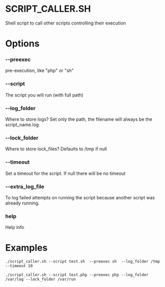 # SCRIPT_CALLER.SH
Shell script to call other scripts controlling their execution

# Options
### --preexec
pre-execution, like "php" or "sh"

### --script
The script you will run (with full path)

### --log_folder
Where to store logs?
Set only the path, the filename will always be the script_name.log

### --lock_folder
Where to store lock_files?
Defaults to /tmp if null

### --timeout
Set a timeout for the script. If null there will be no timeout

### --extra_log_file
To log failed attempts on running the script because another script was already running.

### help
Help info

# Examples
```
./script_caller.sh --script test.sh  --preexec sh  --log_folder /tmp     --timeout 10
```
```
./script_caller.sh --script test.php --preexec php --log_folder /var/log --lock_folder /var/run
```
